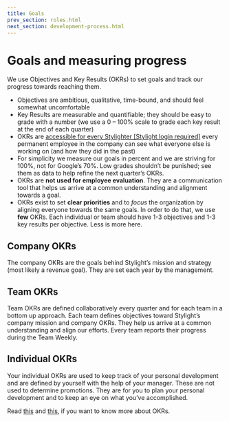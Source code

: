 ```yaml
---
title: Goals
prev_section: roles.html
next_section: development-process.html
---
```


# Goals and measuring progress

We use Objectives and Key Results (OKRs) to set goals and track our progress towards reaching them.

* Objectives are ambitious, qualitative, time-bound, and should feel somewhat uncomfortable
* Key Results are measurable and quantifiable; they should be easy to grade with a number (we use a 0 – 100% scale to grade each key result at the end of each quarter)
* OKRs are [accessible for every Stylighter  [Stylight login required]](https://drive.google.com/a/stylight.de/folderview?id=0B8kI3ttJEjJiVEtqZlVXSVVnbUU&usp=sharing;) every permanent employee in the company can see what everyone else is working on (and how they did in the past)
* For simplicity we measure our goals in percent and we are striving for 100%, not for Google’s 70%. Low grades shouldn’t be punished; see them as data to help refine the next quarter’s OKRs.
* OKRs are **not used for employee evaluation**. They are a communication tool that helps us arrive at a common understanding and alignment towards a goal.
* OKRs exist to set **clear priorities** and to *focus* the organization by aligning everyone towards the same goals. In order to do that, we use **few** OKRs. Each individual or team should have 1-3 objectives and 1-3 key results per objective. Less is more here.

## Company OKRs
The company OKRs are the goals behind Stylight’s mission and strategy (most likely a revenue goal). They are set each year by the management.

## Team OKRs
Team OKRs are defined collaboratively every quarter and for each team in a bottom up approach. Each team defines objectives toward Stylight’s company mission and company OKRs. They help us arrive at a common understanding and align our efforts. Every team reports their progress during the Team Weekly.

## Individual OKRs
Your individual OKRs are used to keep track of your personal development and are defined by yourself with the help of your manager. These are not used to determine promotions. They are for you to plan your personal development and to keep an eye on what you’ve accomplished.

Read [this](http://www.gv.com/lib/how-google-sets-goals-objectives-and-key-results-okrs) and [this](http://bit.ly/okrs-explained), if you want to know more about OKRs.
